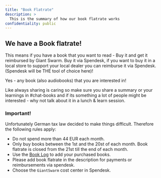 ```yaml
---
title: "Book Flatrate"
description: >
  This is the summary of how our book flatrate works
confidentiality: public
---
```

## We have a Book flatrate!

This means if you have a book that you want to read - Buy it and get it reimbursed by Giant Swarm.
Buy it via Spendesk, if you want to buy it in a local store to support your local dealer you can reimburse it via Spendesk. (Spendesk will be THE tool of choice here)!

Yes -  any book (also audiobooks) that you are interested in!

Like always sharing is caring so make sure you share a summary or your learnings in #chat-books and if its something a lot of people might be interested - why not talk about it in a lunch & learn session.


### Important!
Unfortunately German tax law decided to make things difficult. Therefore the following rules apply:
- Do not spend more than 44 EUR each month.
- Only buy books between the 1st and the 20st of each month. Book flatrate is closed from the 21st till the end of each month.
- Use the [Book Log](https://docs.google.com/spreadsheets/d/1aLbQcybAtjLY90r7v62F0HT7D1nIYOnIWeO3IbI8vt8/edit#gid=24313467) to add your purchased books.
- Please add book flatrate in the description for payments or reimbursements via spendesk.
- Choose the `GiantSwarm` cost center in Spendesk.
